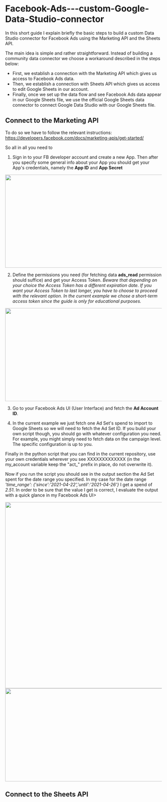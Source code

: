 # Facebook-Ads---custom-Google-Data-Studio-connector
In this short guide I explain briefly the basic steps to build a custom Data Studio connector for Facebook Ads using the Marketing API and the Sheets API.

The main idea is simple and rather straightforward. Instead of building a community data connector we choose a workaround described in the steps below:
- First, we establish a connection with the Marketing API which gives us access to Facebook Ads data.
- Then, we establish a connection with Sheets API which gives us access to edit Google Sheets in our account.
- Finally, once we set up the data flow and see Facebook Ads data appear in our Google Sheets file, we use the official Google Sheets data connector to connect Google Data Studio with our Google Sheets file.


## Connect to the Marketing API

To do so we have to follow the relevant instructions: https://developers.facebook.com/docs/marketing-apis/get-started/

So all in all you need to 
1) Sign in to your FB developer account and create a new App. Then after you specify some general info about your App you should get your App's credentials, namely the **App ID** and **App Secret**
<img src="https://github.com/dpan331/Facebook_Ads---custom_Google_Data_Studio_connector/blob/main/img/app_developersAccount.JPG" height="300" width="1100">

2) Define the permissions you need (for fetching data **ads_read** permission should suffice) and get your Access Token. *Beware that depending on your choice the Access Token has a different expiration date. If you want your Access Token to last longer, you have to choose to proceed with the relevant option. In the current example we chose a short-term access token since the guide is only for educational purposes.*
<img src="https://github.com/dpan331/Facebook_Ads---custom_Google_Data_Studio_connector/blob/main/img/facebookGraphAPI_accessToken.JPG" height="300" width="800">

3) Go to your Facebook Ads UI (User Interface) and fetch the **Ad Account ID**.

4) In the current example we just fetch one Ad Set's spend to import to Google Sheets so we will need to fetch the Ad Set ID. If you build your own script though, you should go with whatever configuration you need. For example, you might simply need to fetch data on the campaign level. The specific configuration is up to you.

Finally in the python script that you can find in the current repository, use your own credentials wherever you see XXXXXXXXXXXXX (in the my_account variable keep the "act_" prefix in place, do not overwrite it).

Now if you run the script you should see in the output section the Ad Set spent for the date range you specified. In my case for the date range *'time_range': {'since':'2021-04-22','until':'2021-04-26'}* I get a spend of *2.51*. In order to be sure that the value I get is correct, I evaluate the output with a quick glance in my Facebook Ads UI>

<img src="https://github.com/dpan331/Facebook_Ads---custom_Google_Data_Studio_connector/blob/main/img/script_AdSetOutput.JPG" height="600" width="1100">

<img src="https://github.com/dpan331/Facebook_Ads---custom_Google_Data_Studio_connector/blob/main/img/FBAdsUI_adSet.JPG" height="300" width="600">


## Connect to the Sheets API


